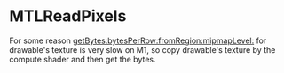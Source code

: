 # MTLReadPixels

For some reason [getBytes:bytesPerRow:fromRegion:mipmapLevel:](https://developer.apple.com/documentation/metal/mtltexture/1515751-getbytes?language=objc) for drawable's texture is very slow on M1, so copy drawable's texture by the compute shader and then get the bytes.